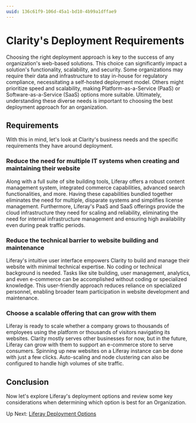 ```yaml
---
uuid: 136c61f9-106d-45a1-bd10-4b99a1dffae9
---
```

# Clarity's Deployment Requirements

Choosing the right deployment approach is key to the success of any organization's web-based solutions. This choice can significantly impact a solution's functionality, scalability, and security. Some organizations may require their data and infrastructure to stay in-house for regulatory compliance, necessitating a self-hosted deployment model. Others might prioritize speed and scalability, making Platform-as-a-Service (PaaS) or Software-as-a-Service (SaaS) options more suitable. Ultimately, understanding these diverse needs is important to choosing the best deployment approach for an organization.

## Requirements

With this in mind, let's look at Clarity's business needs and the specific requirements they have around deployment.

### Reduce the need for multiple IT systems when creating and maintaining their website

Along with a full suite of site building tools, Liferay offers a robust content management system, integrated commerce capabilities, advanced search functionalities, and more. Having these capabilities bundled together eliminates the need for multiple, disparate systems and simplifies license management. Furthermore, Liferay's PaaS and SaaS offerings provide the cloud infrastructure they need for scaling and reliability, eliminating the need for internal infrastructure management and ensuring high availability even during peak traffic periods.

### Reduce the technical barrier to website building and maintenance

Liferay's intuitive user interface empowers Clarity to build and manage their website with minimal technical expertise. No coding or technical background is needed. Tasks like site building, user management, analytics, and even e-commerce can be accomplished without coding or specialized knowledge. This user-friendly approach reduces reliance on specialized personnel, enabling broader team participation in website development and maintenance.

### Choose a scalable offering that can grow with them

Liferay is ready to scale whether a company grows to thousands of employees using the platform or thousands of visitors navigating its websites. Clarity mostly serves other businesses for now, but in the future, Liferay can grow with them to support an e-commerce store to serve consumers. Spinning up new websites on a Liferay instance can be done with just a few clicks. Auto-scaling and node clustering can also be configured to handle high volumes of site traffic.

## Conclusion

Now let's explore Liferay's deployment options and review some key considerations when determining which option is best for an Organization.

Up Next: [Liferay Deployment Options](./liferay-deployment-options.md)
